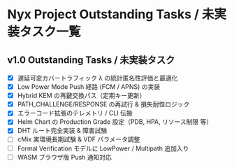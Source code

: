# Nyx Project Outstanding Tasks / 未実装タスク一覧

## v1.0 Outstanding Tasks / 未実装タスク
- [x] 遅延可変カバートラフィック λ の統計匿名性評価と最適化
- [x] Low Power Mode Push 経路 (FCM / APNS) の実装
- [x] Hybrid KEM の再鍵交換パス（定期キー更新）
- [x] PATH_CHALLENGE/RESPONSE の再試行 & 損失耐性ロジック
- [x] エラーコード拡張のテレメトリ / CLI 伝搬
- [x] Helm Chart の Production Grade 設定（PDB, HPA, リソース制限 等）
- [x] DHT ルート完全実装 & 障害試験
- [ ] cMix 実環境長期試験 & VDF パラメータ調整
- [ ] Formal Verification モデルに LowPower / Multipath 追加入り
- [ ] WASM ブラウザ版 Push 通知対応 
